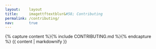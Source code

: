 ```yaml
---
layout:    layout
title:     imagettftextblur&#58; Contributing
permalink: /contributing/
nav:       true
---
```


{% capture content %}{% include CONTRIBUTING.md %}{% endcapture %}
{{ content | markdownify }}

